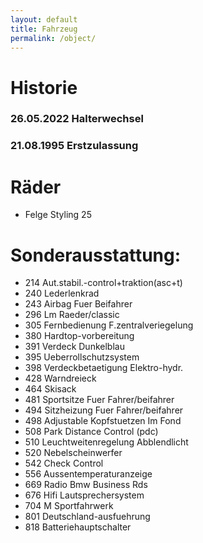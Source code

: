 ```yaml
---
layout: default
title: Fahrzeug
permalink: /object/
---
```


# Historie

### 26.05.2022 Halterwechsel

### 21.08.1995 Erstzulassung

# Räder
- Felge Styling 25

# Sonderausstattung:
- 214	Aut.stabil.-control+traktion(asc+t)
- 240	Lederlenkrad
- 243	Airbag Fuer Beifahrer
- 296	Lm Raeder/classic
- 305	Fernbedienung F.zentralveriegelung
- 380	Hardtop-vorbereitung
- 391	Verdeck Dunkelblau
- 395	Ueberrollschutzsystem
- 398	Verdeckbetaetigung Elektro-hydr.
- 428	Warndreieck
- 464	Skisack
- 481	Sportsitze Fuer Fahrer/beifahrer
- 494	Sitzheizung Fuer Fahrer/beifahrer
- 498	Adjustable	Kopfstuetzen Im Fond
- 508	Park Distance Control (pdc)
- 510	Leuchtweitenregelung Abblendlicht
- 520	Nebelscheinwerfer
- 542	Check Control
- 556	Aussentemperaturanzeige
- 669	Radio Bmw Business Rds
- 676	Hifi Lautsprechersystem
- 704	M Sportfahrwerk
- 801	Deutschland-ausfuehrung
- 818	Batteriehauptschalter
